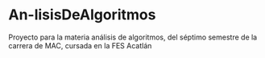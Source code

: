 
# An-lisisDeAlgoritmos
Proyecto para la materia análisis de algoritmos, del séptimo semestre de la carrera de MAC, cursada en la FES Acatlán

